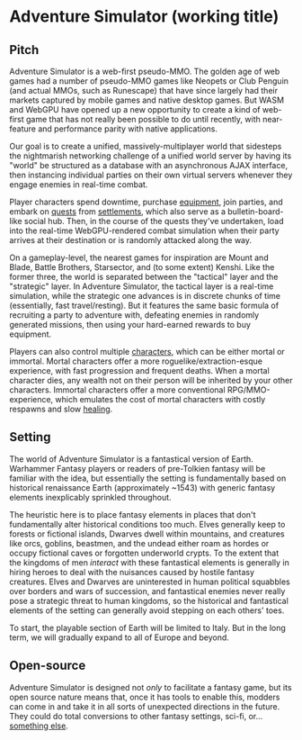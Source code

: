 # Adventure Simulator (working title)
## Pitch
Adventure Simulator is a web-first pseudo-MMO. The golden age of web games had a number of pseudo-MMO games like Neopets or Club Penguin (and actual MMOs, such as Runescape) that have since largely had their markets captured by mobile games and native desktop games. But WASM and WebGPU have opened up a new opportunity to create a kind of web-first game that has not really been possible to do until recently, with near-feature and performance parity with native applications.

Our goal is to create a unified, massively-multiplayer world that sidesteps the nightmarish networking challenge of a unified world server by having its "world" be structured as a database with an asynchronous AJAX interface, then instancing individual parties on their own virtual servers whenever they engage enemies in real-time combat.

Player characters spend downtime, purchase [equipment](Inventory), join parties, and embark on [quests](Quests) from [settlements](Settlement), which also serve as a bulletin-board-like social hub. Then, in the course of the quests they've undertaken, load into the real-time WebGPU-rendered combat simulation when their party arrives at their destination or is randomly attacked along the way.

On a gameplay-level, the nearest games for inspiration are Mount and Blade, Battle Brothers, Starsector, and (to some extent) Kenshi. Like the former three, the world is separated between the "tactical" layer and the "strategic" layer. In Adventure Simulator, the tactical layer is a real-time simulation, while the strategic one advances is in discrete chunks of time (essentially, fast travel/resting). But it features the same basic formula of recruiting a party to adventure with, defeating enemies in randomly generated missions, then using your hard-earned rewards to buy equipment.

Players can also control multiple [characters](Character), which can be either mortal or immortal. Mortal characters offer a more roguelike/extraction-esque experience, with fast progression and frequent deaths. When a mortal character dies, any wealth not on their person will be inherited by your other characters. Immortal characters offer a more conventional RPG/MMO-experience, which emulates the cost of mortal characters with costly respawns and slow [healing](Health).
## Setting
The world of Adventure Simulator is a fantastical version of Earth. Warhammer Fantasy players or readers of pre-Tolkien fantasy will be familiar with the idea, but essentially the setting is fundamentally based on historical renaissance Earth (approximately ~1543) with generic fantasy elements inexplicably sprinkled throughout.

The heuristic here is to place fantasy elements in places that don't fundamentally alter historical conditions too much. Elves generally keep to forests or fictional islands, Dwarves dwell within mountains, and creatures like orcs, goblins, beastmen, and the undead either roam as hordes or occupy fictional caves or forgotten underworld crypts. To the extent that the kingdoms of men *interact* with these fantastical elements is generally in hiring heroes to deal with the nuisances caused by hostile fantasy creatures. Elves and Dwarves are uninterested in human political squabbles over borders and wars of succession, and fantastical enemies never really pose a strategic threat to human kingdoms, so the historical and fantastical elements of the setting can generally avoid stepping on each others' toes.

To start, the playable section of Earth will be limited to Italy. But in the long term, we will gradually expand to all of Europe and beyond.

## Open-source
Adventure Simulator is designed not *only* to facilitate a fantasy game, but its open source nature means that, once it has tools to enable this, modders can come in and take it in all sorts of unexpected directions in the future. They could do total conversions to other fantasy settings, sci-fi, or... [something else](https://fxtwitter.com/warlockracy/status/1489001741337169926).